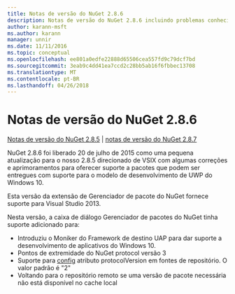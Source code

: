 ```yaml
---
title: Notas de versão do NuGet 2.8.6
description: Notas de versão do NuGet 2.8.6 incluindo problemas conhecidos, correções de bug, recursos adicionados e DCRs.
author: karann-msft
ms.author: karann
manager: unnir
ms.date: 11/11/2016
ms.topic: conceptual
ms.openlocfilehash: ee801a0edfe22888d65506cea557fd9c79dcf7bd
ms.sourcegitcommit: 3eab9c4dd41ea7ccd2c28bb5ab16f6fbbec13708
ms.translationtype: MT
ms.contentlocale: pt-BR
ms.lasthandoff: 04/26/2018
---
```

# <a name="nuget-286-release-notes"></a>Notas de versão do NuGet 2.8.6

[Notas de versão do NuGet 2.8.5](../release-notes/nuget-2.8.5.md) | [notas de versão do NuGet 2.8.7](../release-notes/nuget-2.8.7.md)

NuGet 2.8.6 foi liberado 20 de julho de 2015 como uma pequena atualização para o nosso 2.8.5 direcionado de VSIX com algumas correções e aprimoramentos para oferecer suporte a pacotes que podem ser entregues com suporte para o modelo de desenvolvimento de UWP do Windows 10.

Esta versão da extensão de Gerenciador de pacote do NuGet fornece suporte para Visual Studio 2013.

Nesta versão, a caixa de diálogo Gerenciador de pacotes do NuGet tinha suporte adicionado para:

* Introduziu o Moniker do Framework de destino UAP para dar suporte a desenvolvimento de aplicativos do Windows 10.
* Pontos de extremidade do NuGet protocol versão 3
* Suporte para [config](../consume-packages/configuring-nuget-behavior.md) atributo protocolVersion em fontes de repositório. O valor padrão é "2"
* Voltando para o repositório remoto se uma versão de pacote necessária não está disponível no cache local